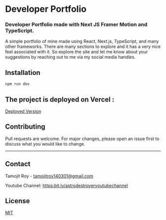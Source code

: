# Developer Portfolio

### Developer Portfolio made with Next JS Framer Motion and TypeScript.
A simple portfolio of mine made using React, Next.js, TypeScript, and many other frameworks. There are many sections to explore and it has a very nice feel associated with it. So explore the site and let me know about your suggestions by reaching out to me via my social media handles.

## Installation

```bash
npm run dev
```

## The project is deployed on Vercel : 
[Deployed Version](https://roytamojit9000.vercel.app/)


## Contributing
Pull requests are welcome. For major changes, please open an issue first to discuss what you would like to change.

--- 
## Contact

Tamojit Roy - [tamojitroy140301@gmail.com](mailto:tamojitroy140301@gmail.com)

Youtube Channel: [https:bit.ly/astrodestroyeryoutubechannel](https://www.youtube.com/c/BackbenchCoder)


## License
[MIT](https://choosealicense.com/licenses/mit/)
